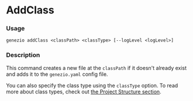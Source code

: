 # AddClass

### Usage

`genezio addClass <classPath> <classType> [--logLevel <logLevel>]`

### Description

This command creates a new file at the `classPath` if it doesn't already exist and adds it to the `genezio.yaml` config file.

You can also specify the class type using the `classType` option. To read more about class types, check out [the Project Structure section](/project-structure/).
